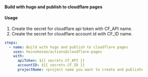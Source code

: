 #### Build with hugo and publish to cloudflare pages

#### Usage

1. Create the secret for cloudflare api token with CF_API name.
2. Create the secret for cloudflare account id with CF_ID name.

```yaml
steps:
  - name: Build with hugo and publish to cloudflare pages
    uses: heinokesoe/actions@cloudflare-pages
    with:
      apiToken: ${{ secrets.CF_API }}
      accountID: ${{ secrets.CF_ID }}
      projectName: <project name you want to create and publish>
```
